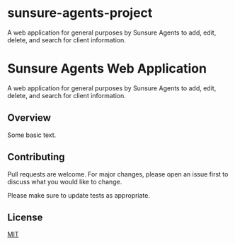 # sunsure-agents-project
A web application for general purposes by Sunsure Agents to add, edit, delete, and search for client information.

# Sunsure Agents Web Application

A web application for general purposes by Sunsure Agents to add, edit, delete, and search for client information.

## Overview

Some basic text.

## Contributing
Pull requests are welcome. For major changes, please open an issue first to discuss what you would like to change.

Please make sure to update tests as appropriate.

## License
[MIT](https://choosealicense.com/licenses/mit/)
